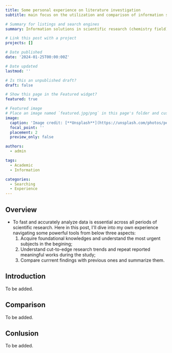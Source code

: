 ```yaml
---
title: Some personal experience on literature investigation
subtitle: main focus on the utilization and comparison of information solutions that I have used

# Summary for listings and search engines
summary: Information solutions in scientific research (chemistry field).

# Link this post with a project
projects: []

# Date published
date: '2024-01-25T00:00:00Z'

# Date updated
lastmod: ''

# Is this an unpublished draft?
draft: false

# Show this page in the Featured widget?
featured: true

# Featured image
# Place an image named `featured.jpg/png` in this page's folder and customize its options here.
image:
  caption: 'Image credit: [**Unsplash**](https://unsplash.com/photos/person-using-laptop-computer-Hcfwew744z4)'
  focal_point: ''
  placement: 2
  preview_only: false

authors:
  - admin

tags:
  - Academic
  - Information

categories:
  - Searching
  - Experience
---
```



## Overview

- To fast and accurately analyze data is essential across all periods of scientific research. Here in this post, I'll dive into my own experience navigating some powerful tools from below three aspects:
  1. Acquire foundational knowledges and understand the most urgent subjects in the begining;
  2. Understand cut-to-edge research trends and repeat reported meaningful works during the study;
  3. Compare currrent findings with previous ones and summarize them.

## Introduction

To be added.

## Comparison

To be added. 

## Conlusion

To be added.
